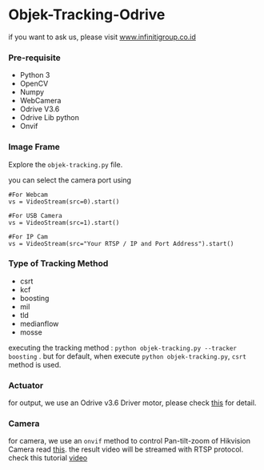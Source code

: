 # Objek-Tracking-Odrive
if you want to ask us, please visit www.infinitigroup.co.id

### Pre-requisite
- Python 3
- OpenCV
- Numpy
- WebCamera
- Odrive V3.6
- Odrive Lib python
- Onvif

### Image Frame

Explore the `objek-tracking.py` file.

you can select the camera port using 
```
#For Webcam
vs = VideoStream(src=0).start() 
```
```
#For USB Camera
vs = VideoStream(src=1).start() 
```
```
#For IP Cam
vs = VideoStream(src="Your RTSP / IP and Port Address").start() 
```
### Type of Tracking Method
- csrt
- kcf
- boosting
- mil
- tld
- medianflow
- mosse

executing the tracking method : `python objek-tracking.py --tracker boosting` . but for default, when execute `python objek-tracking.py`,  `csrt` method is used.

### Actuator
for output, we use an Odrive v3.6 Driver motor, please check [this](https://odriverobotics.com/) for detail.

### Camera
for camera, we use an `onvif` method to control Pan-tilt-zoom of Hikvision Camera read [this](http://onvif.org). the result video will be streamed with RTSP protocol. check this tutorial [video](https://www.youtube.com/watch?v=xGYcYtCvT2Y) 


